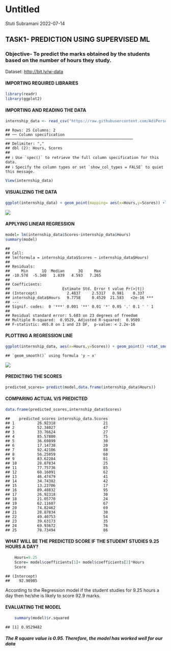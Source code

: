 Untitled
================
Stuti Subramani
2022-07-14

## TASK1- PREDICTION USING SUPERVISED ML

### Objective- To predict the marks obtained by the students based on the number of hours they study.

Dataset: <http://bit.ly/w-data>

#### IMPORTING REQUIRED LIBRARIES

``` r
library(readr)
library(ggplot2)
```

#### IMPORTING AND READING THE DATA

``` r
internship_data <- read_csv("https://raw.githubusercontent.com/AdiPersonalWorks/Random/master/student_scores%20-%20student_scores.csv")
```

    ## Rows: 25 Columns: 2
    ## ── Column specification ────────────────────────────────────────────────────────
    ## Delimiter: ","
    ## dbl (2): Hours, Scores
    ## 
    ## ℹ Use `spec()` to retrieve the full column specification for this data.
    ## ℹ Specify the column types or set `show_col_types = FALSE` to quiet this message.

``` r
View(internship_data)
```

#### VISUALIZING THE DATA

``` r
ggplot(internship_data) + geom_point(mapping= aes(x=Hours,y=Scores)) +labs(title ="Number of hours studied vs percentage of marks", caption= "There is a positive linear relation between the number of hours studied and percentage of marks obtained by a student.")
```

![](s_files/figure-gfm/unnamed-chunk-3-1.png)<!-- -->

#### APPLYING LINEAR REGRESSION

``` r
model= lm(internship_data$Scores~internship_data$Hours)
summary(model)
```

    ## 
    ## Call:
    ## lm(formula = internship_data$Scores ~ internship_data$Hours)
    ## 
    ## Residuals:
    ##     Min      1Q  Median      3Q     Max 
    ## -10.578  -5.340   1.839   4.593   7.265 
    ## 
    ## Coefficients:
    ##                       Estimate Std. Error t value Pr(>|t|)    
    ## (Intercept)             2.4837     2.5317   0.981    0.337    
    ## internship_data$Hours   9.7758     0.4529  21.583   <2e-16 ***
    ## ---
    ## Signif. codes:  0 '***' 0.001 '**' 0.01 '*' 0.05 '.' 0.1 ' ' 1
    ## 
    ## Residual standard error: 5.603 on 23 degrees of freedom
    ## Multiple R-squared:  0.9529, Adjusted R-squared:  0.9509 
    ## F-statistic: 465.8 on 1 and 23 DF,  p-value: < 2.2e-16

#### PLOTTING A REGRESSION LINE

``` r
ggplot(internship_data, aes(x=Hours,y=Scores)) + geom_point() +stat_smooth(method="lm",col="dodgerblue3") +labs(title= "Linear Model fitted tothe given data")
```

    ## `geom_smooth()` using formula 'y ~ x'

![](s_files/figure-gfm/unnamed-chunk-5-1.png)<!-- -->

#### PREDICTING THE SCORES

``` r
predicted_scores= predict(model,data.frame(internship_data$Hours))
```

#### COMPARING ACTUAL V/S PREDICTED

``` r
data.frame(predicted_scores,internship_data$Scores)
```

    ##    predicted_scores internship_data.Scores
    ## 1          26.92318                     21
    ## 2          52.34027                     47
    ## 3          33.76624                     27
    ## 4          85.57800                     75
    ## 5          36.69899                     30
    ## 6          17.14738                     20
    ## 7          92.42106                     88
    ## 8          56.25059                     60
    ## 9          83.62284                     81
    ## 10         28.87834                     25
    ## 11         77.75736                     85
    ## 12         60.16091                     62
    ## 13         46.47479                     41
    ## 14         34.74382                     42
    ## 15         13.23706                     17
    ## 16         89.48832                     95
    ## 17         26.92318                     30
    ## 18         21.05770                     24
    ## 19         62.11607                     67
    ## 20         74.82462                     69
    ## 21         28.87834                     30
    ## 22         49.40753                     54
    ## 23         39.63173                     35
    ## 24         69.93672                     76
    ## 25         78.73494                     86

#### WHAT WILL BE THE PREDICTED SCORE IF THE STUDENT STUDIES 9.25 HOURS A DAY?

``` r
    Hours=9.25
    Score= model$coefficients[1]+ model$coefficients[2]*Hours
    Score
```

    ## (Intercept) 
    ##    92.90985

According to the Regression model if the student studies for 9.25 hours
a day then he/she is likely to score 92.9 marks.

#### EVALUATING THE MODEL

``` r
    summary(model)$r.squared
```

    ## [1] 0.9529482

##### The R square value is 0.95. Therefore, the model has worked well for our data
